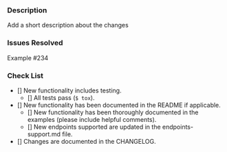 ### Description
Add a short description about the changes

### Issues Resolved
Example #234

### Check List
- [] New functionality includes testing.
  - [] All tests pass (`$ tox`).
- [] New functionality has been documented in the README if applicable.
  - [] New functionality has been thoroughly documented in the examples (please include helpful comments).
  - [] New endpoints supported are updated in the endpoints-support.md file.
- [] Changes are documented in the CHANGELOG.
